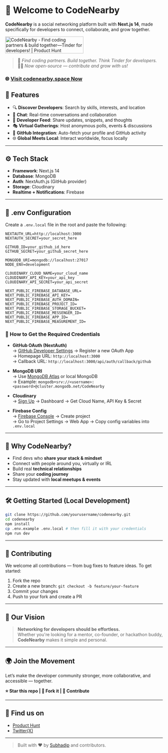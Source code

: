 # 👋 Welcome to CodeNearby

**CodeNearby** is a social networking platform built with **Next.js 14**, made specifically for developers to connect, collaborate, and grow together.

<a href="https://www.producthunt.com/posts/codenearby?embed=true&utm_source=badge-featured&utm_medium=badge&utm_souce=badge-codenearby" target="_blank"><img src="https://api.producthunt.com/widgets/embed-image/v1/featured.svg?post_id=909199&theme=light&t=1744912307005" alt="CodeNearby - Find&#0032;coding&#0032;partners&#0032;&#0038;&#0032;build&#0032;together—Tinder&#0032;for&#0032;developers&#0033; | Product Hunt" style="width: 250px; height: 54px;" width="250" height="54" /></a>

> 🚀 _Find coding partners. Build together. Think Tinder for developers._  
> 🧑‍💻 _Now open-source — contribute and grow with us!_

### 🌐 [Visit codenearby.space Now](https://codenearby.space)


## 🌟 Features

- 🔍 **Discover Developers**: Search by skills, interests, and location
- 💬 **Chat**: Real-time conversations and collaboration
- 📢 **Developer Feed**: Share updates, snippets, and thoughts
- 🎭 **Virtual Gatherings**: Host anonymous polls, events & discussions
- 🐙 **GitHub Integration**: Auto-fetch your profile and GitHub activity
- 🌐 **Global Meets Local**: Interact worldwide, focus locally

---

## ⚙️ Tech Stack

- **Framework**: Next.js 14
- **Database**: MongoDB
- **Auth**: NextAuth.js (GitHub provider)
- **Storage**: Cloudinary
- **Realtime + Notifications**: Firebase

---

## 🚧 .env Configuration

Create a `.env.local` file in the root and paste the following:

```env
NEXTAUTH_URL=http://localhost:3000
NEXTAUTH_SECRET=your_secret_here

GITHUB_ID=your_github_id_here
GITHUB_SECRET=your_github_secret_here

MONGODB_URI=mongodb://localhost:27017
NODE_ENV=development

CLOUDINARY_CLOUD_NAME=your_cloud_name
CLOUDINARY_API_KEY=your_api_key
CLOUDINARY_API_SECRET=your_api_secret

NEXT_PUBLIC_FIREBASE_DATABASE_URL=
NEXT_PUBLIC_FIREBASE_API_KEY=
NEXT_PUBLIC_FIREBASE_AUTH_DOMAIN=
NEXT_PUBLIC_FIREBASE_PROJECT_ID=
NEXT_PUBLIC_FIREBASE_STORAGE_BUCKET=
NEXT_PUBLIC_FIREBASE_MESSENGER_ID=
NEXT_PUBLIC_FIREBASE_APP_ID=
NEXT_PUBLIC_FIREBASE_MEASUREMENT_ID=
```

### 🔑 How to Get the Required Credentials

- **GitHub OAuth (NextAuth)**  
  → [GitHub Developer Settings](https://github.com/settings/developers) → Register a new OAuth App  
  → Homepage URL: `http://localhost:3000`  
  → Callback URL: `http://localhost:3000/api/auth/callback/github`

- **MongoDB URI**  
  → Use [MongoDB Atlas](https://www.mongodb.com/cloud/atlas) or local MongoDB  
  → Example: `mongodb+srv://<username>:<password>@cluster.mongodb.net/CodeNearby`

- **Cloudinary**  
  → [Sign Up](https://cloudinary.com/users/register/free) → Dashboard → Get Cloud Name, API Key & Secret

- **Firebase Config**  
  → [Firebase Console](https://console.firebase.google.com/) → Create project  
  → Go to Project Settings → Web App → Copy config variables into `.env.local`

---

## 🧠 Why CodeNearby?

- Find devs who **share your stack & mindset**
- Connect with people around you, virtually or IRL
- Build real **technical relationships**
- Share your **coding journey**
- Stay updated with **local meetups & events**

---

## 🛠️ Getting Started (Local Development)

```bash
git clone https://github.com/yourusername/codenearby.git
cd codenearby
npm install
cp .env.example .env.local # then fill it with your credentials
npm run dev
```

---

## 🤝 Contributing

We welcome all contributions — from bug fixes to feature ideas. To get started:

1. Fork the repo
2. Create a new branch: `git checkout -b feature/your-feature`
3. Commit your changes
4. Push to your fork and create a PR

---

## 📌 Our Vision

> **Networking for developers should be effortless.**  
Whether you're looking for a mentor, co-founder, or hackathon buddy, **CodeNearby** makes it simple and personal.

---

## 🌍 Join the Movement

Let’s make the developer community stronger, more collaborative, and accessible — together.

**⭐ Star this repo | 🍴 Fork it | 🤝 Contribute**

---

## 📣 Find us on

- [Product Hunt](https://www.producthunt.com/products/codenearby)
- [Twitter(X)](https://x.com/code_nearby)


---

> Built with ❤️ by [Subhadip](https://github.com/subh123456) and contributors.
